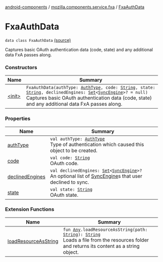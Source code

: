 [android-components](../../index.md) / [mozilla.components.service.fxa](../index.md) / [FxaAuthData](./index.md)

# FxaAuthData

`data class FxaAuthData` [(source)](https://github.com/mozilla-mobile/android-components/blob/master/components/service/firefox-accounts/src/main/java/mozilla/components/service/fxa/Types.kt#L46)

Captures basic OAuth authentication data (code, state) and any additional data FxA passes along.

### Constructors

| Name | Summary |
|---|---|
| [&lt;init&gt;](-init-.md) | `FxaAuthData(authType: `[`AuthType`](../../mozilla.components.concept.sync/-auth-type/index.md)`, code: `[`String`](https://kotlinlang.org/api/latest/jvm/stdlib/kotlin/-string/index.html)`, state: `[`String`](https://kotlinlang.org/api/latest/jvm/stdlib/kotlin/-string/index.html)`, declinedEngines: `[`Set`](https://kotlinlang.org/api/latest/jvm/stdlib/kotlin.collections/-set/index.html)`<`[`SyncEngine`](../-sync-engine/index.md)`>? = null)`<br>Captures basic OAuth authentication data (code, state) and any additional data FxA passes along. |

### Properties

| Name | Summary |
|---|---|
| [authType](auth-type.md) | `val authType: `[`AuthType`](../../mozilla.components.concept.sync/-auth-type/index.md)<br>Type of authentication which caused this object to be created. |
| [code](code.md) | `val code: `[`String`](https://kotlinlang.org/api/latest/jvm/stdlib/kotlin/-string/index.html)<br>OAuth code. |
| [declinedEngines](declined-engines.md) | `val declinedEngines: `[`Set`](https://kotlinlang.org/api/latest/jvm/stdlib/kotlin.collections/-set/index.html)`<`[`SyncEngine`](../-sync-engine/index.md)`>?`<br>An optional list of [SyncEngine](../-sync-engine/index.md)s that user declined to sync. |
| [state](state.md) | `val state: `[`String`](https://kotlinlang.org/api/latest/jvm/stdlib/kotlin/-string/index.html)<br>OAuth state. |

### Extension Functions

| Name | Summary |
|---|---|
| [loadResourceAsString](../../mozilla.components.support.test.file/kotlin.-any/load-resource-as-string.md) | `fun `[`Any`](https://kotlinlang.org/api/latest/jvm/stdlib/kotlin/-any/index.html)`.loadResourceAsString(path: `[`String`](https://kotlinlang.org/api/latest/jvm/stdlib/kotlin/-string/index.html)`): `[`String`](https://kotlinlang.org/api/latest/jvm/stdlib/kotlin/-string/index.html)<br>Loads a file from the resources folder and returns its content as a string object. |
